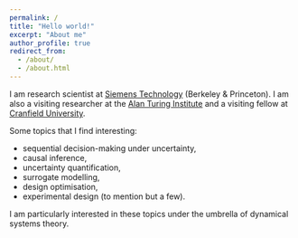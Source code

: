 ```yaml
---
permalink: /
title: "Hello world!"
excerpt: "About me"
author_profile: true
redirect_from:
  - /about/
  - /about.html
---
```


I am research scientist at [Siemens Technology](https://new.siemens.com/us/en/company/siemens-in-the-usa/princeton.html) (Berkeley & Princeton). I am also a visiting researcher at the [Alan Turing Institute](http://www.turing.ac.uk/) and a visiting fellow at [Cranfield University](https://www.cranfield.ac.uk/themes/aerospace).

Some topics that I find interesting:

- sequential decision-making under uncertainty,
- causal inference,
- uncertainty quantification,
- surrogate modelling,
- design optimisation,
- experimental design (to mention but a few).

I am particularly interested in these topics under the umbrella of dynamical systems theory.

